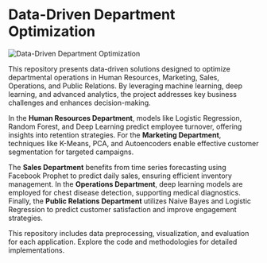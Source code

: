 # Data-Driven Department Optimization

![Data-Driven Department Optimization](https://github.com/yildiramdsa/data_driven_department_optimization/blob/main/images/data_driven_department_optimization.png)

This repository presents data-driven solutions designed to optimize departmental operations in Human Resources, Marketing, Sales, Operations, and Public Relations. By leveraging machine learning, deep learning, and advanced analytics, the project addresses key business challenges and enhances decision-making.

In the **Human Resources Department**, models like Logistic Regression, Random Forest, and Deep Learning predict employee turnover, offering insights into retention strategies. For the **Marketing Department**, techniques like K-Means, PCA, and Autoencoders enable effective customer segmentation for targeted campaigns.

The **Sales Department** benefits from time series forecasting using Facebook Prophet to predict daily sales, ensuring efficient inventory management. In the **Operations Department**, deep learning models are employed for chest disease detection, supporting medical diagnostics. Finally, the **Public Relations Department** utilizes Naive Bayes and Logistic Regression to predict customer satisfaction and improve engagement strategies.

This repository includes data preprocessing, visualization, and evaluation for each application. Explore the code and methodologies for detailed implementations.
